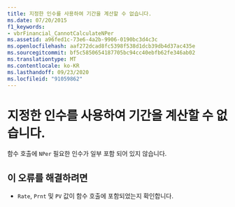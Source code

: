 ```yaml
---
title: 지정한 인수를 사용하여 기간을 계산할 수 없습니다.
ms.date: 07/20/2015
f1_keywords:
- vbrFinancial_CannotCalculateNPer
ms.assetid: a96fed1c-73e6-4a2b-9906-0190bc3d4c3c
ms.openlocfilehash: aaf272dcad8fc5398f538d1dcb39db4d37ac435e
ms.sourcegitcommit: bf5c5850654187705bc94cc40ebfb62fe346ab02
ms.translationtype: MT
ms.contentlocale: ko-KR
ms.lasthandoff: 09/23/2020
ms.locfileid: "91059862"
---
```

# <a name="cannot-calculate-number-of-periods-using-the-arguments-provided"></a>지정한 인수를 사용하여 기간을 계산할 수 없습니다.

함수 호출에 `NPer` 필요한 인수가 일부 포함 되어 있지 않습니다.  
  
## <a name="to-correct-this-error"></a>이 오류를 해결하려면  
  
- `Rate`, `Prnt` 및 `PV` 값이 함수 호출에 포함되었는지 확인합니다.
